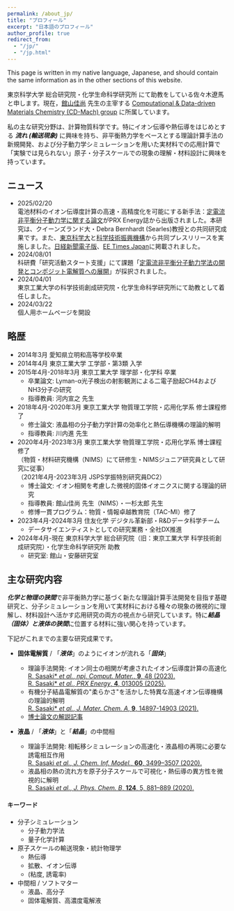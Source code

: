 ```yaml
---
permalink: /about_jp/
title: "プロフィール"
excerpt: "日本語のプロフィール"
author_profile: true
redirect_from:
  - "/jp/"
  - "/jp.html"
---
```


This page is written in my native language, Japanese, and should contain the same information as in the other sections of this website.

東京科学大学 総合研究院・化学生命科学研究所 にて助教をしている佐々木遼馬と申します。現在，[館山佳尚](https://www.cd-mach.cls.iir.titech.ac.jp/?page_id=479) 先生の主宰する [Computational & Data-driven Materials Chemistry (CD-Mach) group](https://www.cd-mach.cls.iir.titech.ac.jp/) に所属しています。

私の主な研究分野は、計算物質科学です。特にイオン伝導や熱伝導をはじめとする ***流れ (輸送現象)*** に興味を持ち、非平衡熱力学をベースとする理論計算手法の新規開発、および分子動力学シミュレーションを用いた実材料での応用計算で「実験では見られない」原子・分子スケールでの現象の理解・材料設計に興味を持っています。

## ニュース
<!-- - 2025/04/01
  科研費「若手研究」にて課題「[hogehoge](https://kaken.nii.ac.jp/ja/grant/KAKENHI-PROJECT-24K23099/)」が採択されました。 -->
- 2025/02/20  
  電池材料のイオン伝導度計算の高速・高精度化を可能にする新手法：[定電流非平衡分子動力学に関する論文](https://journals.aps.org/prxenergy/abstract/10.1103/PRXEnergy.4.013005)がPRX Energy誌から出版されました。本研究は、クイーンズランド大・Debra Bernhardt (Searles)教授との共同研究成果です。また、[東京科学大](https://www.isct.ac.jp/ja/news/42dr5v9j4t5d)と[科学技術振興機構](https://www.jst.go.jp/pr/announce/20250220/index.html)から共同プレスリリースを実施しました。[日経新聞電子版](https://www.nikkei.com/article/DGXZRSP687264_Q5A220C2000000/)、[EE Times Japan](https://eetimes.itmedia.co.jp/ee/articles/2502/26/news078.html)に掲載されました。
- 2024/08/01  
  科研費「研究活動スタート支援」にて課題「[定電流非平衡分子動力学法の開発とコンポジット電解質への展開](https://kaken.nii.ac.jp/ja/grant/KAKENHI-PROJECT-24K23099/)」が採択されました。
- 2024/04/01  
  東京工業大学の科学技術創成研究院・化学生命科学研究所にて助教として着任しました。
- 2024/03/22  
  個人用ホームページを開設

## 略歴
- 2014年3月  愛知県立明和高等学校卒業
- 2014年4月  東京工業大学 工学部・第3類 入学
- 2015年4月-2018年3月  東京工業大学 理学部・化学科 卒業
  - 卒業論文: Lyman-α光子検出の射影観測による二電子励起CH4およびNH3分子の研究
  - 指導教員: 河内宣之 先生
- 2018年4月-2020年3月  東京工業大学 物質理工学院・応用化学系 修士課程修了
  - 修士論文: 液晶相の分子動力学計算の効率化と熱伝導機構の理論的解明
  - 指導教員: 川内進 先生
- 2020年4月-2023年3月  東京工業大学 物質理工学院・応用化学系 博士課程修了  
  （物質・材料研究機構（NIMS）にて研修生・NIMSジュニア研究員として研究に従事）  
  （2021年4月-2023年3月 JSPS学振特別研究員DC2）  
  - 博士論文: イオン相関を考慮した微視的固体イオニクスに関する理論的研究
  - 指導教員: 館山佳尚 先生（NIMS）・一杉太郎 先生
  - 修博一貫プログラム：物質・情報卓越教育院（TAC-MI）修了
- 2023年4月-2024年3月  住友化学 デジタル革新部・R&Dデータ科学チーム
  - データサイエンティストとしての研究業務・全社DX推進
- 2024年4月-現在  東京科学大学 総合研究院（旧：東京工業大学 科学技術創成研究院）・化学生命科学研究所 助教
   - 研究室: 館山・安藤研究室


## 主な研究内容
***化学と物理の狭間***で非平衡熱力学に基づく新たな理論計算手法開発を目指す基礎研究と、分子シミュレーションを用いて実材料における種々の現象の微視的に理解し、材料設計へ活かす応用研究の両方の視点から研究しています。特に***結晶（固体）と液体の狭間***に位置する材料に強い関心を持っています。



下記がこれまでの主要な研究成果です。
- **固体電解質** / 「***液体***」のようにイオンが流れる「***固体***」
  - 理論手法開発: イオン同士の相関が考慮されたイオン伝導度計算の高速化  
    [R. Sasaki\* *et al.*, *npj. Comput. Mater.*, **9**, 48 (2023).](https://www.nature.com/articles/s41524-023-00996-8)  
    [R. Sasaki\* *et al.*, *PRX Energy*, **4**, 013005 (2025).](https://journals.aps.org/prxenergy/abstract/10.1103/PRXEnergy.4.013005)
  - 有機分子結晶電解質の"柔らかさ"を活かした特異な高速イオン伝導機構の理論的解明  
    [R. Sasaki\* *et al.*, *J. Mater. Chem. A*, **9**, 14897-14903 (2021).](https://pubs.rsc.org/en/content/articlelanding/2021/ta/d1ta02809j#!divCitation)
  - [博士論文の解説記事](https://www.jstage.jst.go.jp/article/mssj/25/2/25_171/_article/-char/ja)

- **液晶** / 「***液体***」と「***結晶***」の中間相
  - 理論手法開発: 相転移シミュレーションの高速化・液晶相の再現に必要な誘電相互作用  
    [R. Sasaki *et al.*, *J. Chem. Inf. Model.*, **60**, 3499–3507 (2020).](https://pubs.acs.org/doi/10.1021/acs.jcim.0c00239)
  - 液晶相の熱の流れ方を原子分子スケールで可視化・熱伝導の異方性を微視的に解明  
    [R. Sasaki *et al.*, *J. Phys. Chem. B*, **124**, 5, 881–889 (2020).](https://pubs.acs.org/doi/10.1021/acs.jpcb.9b08158)

#### キーワード
- 分子シミュレーション
  - 分子動力学法
  - 量子化学計算
- 原子スケールの輸送現象・統計物理学
  - 熱伝導
  - 拡散、イオン伝導
  - (粘度, 誘電率)
- 中間相 / ソフトマター
  - 液晶、高分子
  - 固体電解質、高濃度電解液
